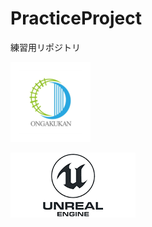 # PracticeProject
練習用リポジトリ


![会社ロゴ](https://github.com/ongakukan-co-ltd/PracticeProject/blob/master/LogoOngakukan.png)

![UE4ロゴ](https://github.com/ongakukan-co-ltd/PracticeProject/blob/master/Images/LogoUE4.png)

